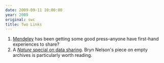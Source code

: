 ```yaml
---
date: 2009-09-11 10:00:00
year: 2009
original: swc
title: Two Links
---
```

<ol>
<li><a href="http://www.mendeley.com/">Mendeley</a> has been getting some good press–anyone have first-hand experiences to share?</li>
<li>A <a href="http://www.nature.com/news/specials/datasharing/index.html"><em>Nature</em> special on data sharing</a>. Bryn Nelson's piece on empty archives is particularly worth reading.</li>
</ol>
